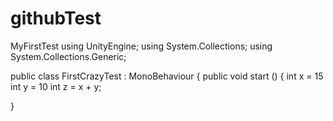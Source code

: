 # githubTest
MyFirstTest
using UnityEngine;
using System.Collections;
using System.Collections.Generic;

public class FirstCrazyTest : MonoBehaviour
{
  public void start ()
  {
    int x = 15
    int y = 10
    int z = x + y;
    
   }
